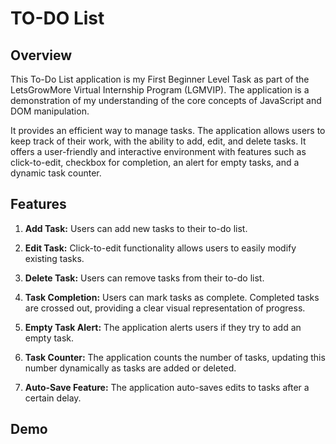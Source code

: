 # TO-DO List

## Overview

This To-Do List application is my First Beginner Level Task as part of the LetsGrowMore Virtual Internship Program (LGMVIP). The application is a demonstration of my understanding of the core concepts of JavaScript and DOM manipulation.

It provides an efficient way to manage tasks. The application allows users to keep track of their work, with the ability to add, edit, and delete tasks. It offers a user-friendly and interactive environment with features such as click-to-edit, checkbox for completion, an alert for empty tasks, and a dynamic task counter.

## Features

1. **Add Task:** Users can add new tasks to their to-do list.

2. **Edit Task:** Click-to-edit functionality allows users to easily modify existing tasks.

3. **Delete Task:** Users can remove tasks from their to-do list.

4. **Task Completion:** Users can mark tasks as complete. Completed tasks are crossed out, providing a clear visual representation of progress.

5. **Empty Task Alert:** The application alerts users if they try to add an empty task.

6. **Task Counter:** The application counts the number of tasks, updating this number dynamically as tasks are added or deleted.

7. **Auto-Save Feature:** The application auto-saves edits to tasks after a certain delay.

## Demo
